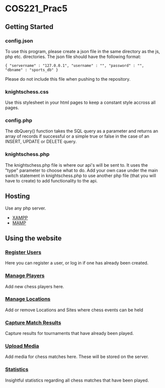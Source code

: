 # **COS221_Prac5**

## **Getting Started**
### config.json

To use this program, please create a json file in the same directory as the js, php etc. directories.
The json file should have the following format:

` {
  "servername" : "127.0.0.1",
  "username" : "",
  "password" : "",
  "dbname" : "sports_db"
} `

Please do not include this file when pushing to the repository.

### knightschess.css

Use this stylesheet in your html pages to keep a constant style accross all pages.

### config.php

The dbQuery() function takes the SQL query as a parameter and returns an array of records if successful or a simple true or false in the case of an INSERT, UPDATE or DELETE query.

### knightschess.php

The knightschess.php file is where our api's will be sent to. 
It uses the "type" parameter to choose what to do.
Add your own case under the main switch statement in knightschess.php to use another php file (that you will have to create) to add functionality to the api.

## **Hosting**

Use any php server.
  - [XAMPP](https://www.apachefriends.org/index.html)
  - [MAMP](https://www.mamp.info/)

## **Using the website**
### [Register Users](http://localhost/html/home.html)
Here you can register a user, or log in if one has already been created.

### [Manage Players](http://localhost/html/players.html)
Add new chess players here.

### [Manage Locations](http://localhost/html/locations.html)
Add or remove Locations and Sites where chess events can be held

### [Capture Match Results](http://localhost/html/capturescores.html)
Capture results for tournaments that have already been played.

### [Upload Media](http://localhost/html/media.html)
Add media for chess matches here. These will be stored on the server.

### [Statistics](http://localhost/php/statistics.php)
Insightful statistics regarding all chess matches that have been played.